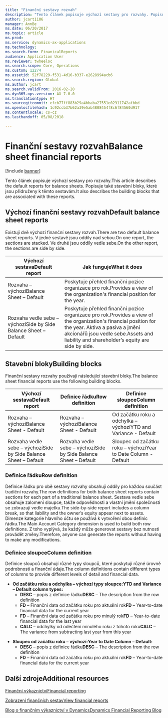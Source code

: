 ```yaml
---
title: "Finanční sestavy rozvah"
description: "Tento článek popisuje výchozí sestavy pro rozvahy. Popisuje také stavební bloky, které jsou přidruženy k těmto sestavám."
author: jcart1106
manager: AnnBe
ms.date: 06/20/2017
ms.topic: article
ms.prod: 
ms.service: dynamics-ax-applications
ms.technology: 
ms.search.form: FinanicalReports
audience: Application User
ms.reviewer: twheeloc
ms.search.scope: Core, Operations
ms.custom: 12274
ms.assetid: 52f78229-f531-4d16-b337-e2628994acb6
ms.search.region: Global
ms.author: jcart
ms.search.validFrom: 2016-02-28
ms.dyn365.ops.version: AX 7.0.0
ms.translationtype: HT
ms.sourcegitcommit: efcb77ff883b29a4bbaba27551e02311742afbbd
ms.openlocfilehash: 1c92ccb37b62a39e5ab4808454f8c6f84560d917
ms.contentlocale: cs-cz
ms.lasthandoff: 05/08/2018

---
```


# <a name="balance-sheet-financial-reports"></a><span data-ttu-id="ee5e3-104">Finanční sestavy rozvah</span><span class="sxs-lookup"><span data-stu-id="ee5e3-104">Balance sheet financial reports</span></span>

[!include [banner](../includes/banner.md)]

<span data-ttu-id="ee5e3-105">Tento článek popisuje výchozí sestavy pro rozvahy.</span><span class="sxs-lookup"><span data-stu-id="ee5e3-105">This article describes the default reports for balance sheets.</span></span> <span data-ttu-id="ee5e3-106">Popisuje také stavební bloky, které jsou přidruženy k těmto sestavám.</span><span class="sxs-lookup"><span data-stu-id="ee5e3-106">It also describes the building blocks that are associated with these reports.</span></span> 

<a name="default-balance-sheet-reports"></a><span data-ttu-id="ee5e3-107">Výchozí finanční sestavy rozvah</span><span class="sxs-lookup"><span data-stu-id="ee5e3-107">Default balance sheet reports</span></span>
-----------------------------

<span data-ttu-id="ee5e3-108">Existují dvě výchozí finanční sestavy rozvah.</span><span class="sxs-lookup"><span data-stu-id="ee5e3-108">There are two default balance sheet reports.</span></span> <span data-ttu-id="ee5e3-109">V jedné sestavě jsou oddíly nad sebou.</span><span class="sxs-lookup"><span data-stu-id="ee5e3-109">On one report, the sections are stacked.</span></span> <span data-ttu-id="ee5e3-110">Ve druhé jsou oddíly vedle sebe.</span><span class="sxs-lookup"><span data-stu-id="ee5e3-110">On the other report, the sections are side by side.</span></span>

| <span data-ttu-id="ee5e3-111">Výchozí sestava</span><span class="sxs-lookup"><span data-stu-id="ee5e3-111">Default report</span></span>                       | <span data-ttu-id="ee5e3-112">Jak funguje</span><span class="sxs-lookup"><span data-stu-id="ee5e3-112">What it does</span></span>                                                                                                                           |
|--------------------------------------|----------------------------------------------------------------------------------------------------------------------------------------|
| <span data-ttu-id="ee5e3-113">Rozvaha – výchozí</span><span class="sxs-lookup"><span data-stu-id="ee5e3-113">Balance Sheet – Default</span></span>              | <span data-ttu-id="ee5e3-114">Poskytuje přehled finanční pozice organizace pro rok.</span><span class="sxs-lookup"><span data-stu-id="ee5e3-114">Provides a view of the organization's financial position for the year.</span></span>                                                                 |
| <span data-ttu-id="ee5e3-115">Rozvaha vedle sebe – výchozí</span><span class="sxs-lookup"><span data-stu-id="ee5e3-115">Side by Side Balance Sheet – Default</span></span> | <span data-ttu-id="ee5e3-116">Poskytuje přehled finanční pozice organizace pro rok.</span><span class="sxs-lookup"><span data-stu-id="ee5e3-116">Provides a view of the organization's financial position for the year.</span></span> <span data-ttu-id="ee5e3-117">Aktiva a pasiva a jmění akcionářů jsou vedle sebe.</span><span class="sxs-lookup"><span data-stu-id="ee5e3-117">Assets and liability and shareholder’s equity are side by side.</span></span> |

## <a name="building-blocks"></a><span data-ttu-id="ee5e3-118">Stavební bloky</span><span class="sxs-lookup"><span data-stu-id="ee5e3-118">Building blocks</span></span>
<span data-ttu-id="ee5e3-119">Finanční sestavy rozvahy používají následující stavební bloky.</span><span class="sxs-lookup"><span data-stu-id="ee5e3-119">The balance sheet financial reports use the following building blocks.</span></span>

| <span data-ttu-id="ee5e3-120">Výchozí sestava</span><span class="sxs-lookup"><span data-stu-id="ee5e3-120">Default report</span></span>                       | <span data-ttu-id="ee5e3-121">Definice řádku</span><span class="sxs-lookup"><span data-stu-id="ee5e3-121">Row definition</span></span>                       | <span data-ttu-id="ee5e3-122">Definice sloupce</span><span class="sxs-lookup"><span data-stu-id="ee5e3-122">Column definition</span></span>             |
|--------------------------------------|--------------------------------------|-------------------------------|
| <span data-ttu-id="ee5e3-123">Rozvaha – výchozí</span><span class="sxs-lookup"><span data-stu-id="ee5e3-123">Balance Sheet - Default</span></span>              | <span data-ttu-id="ee5e3-124">Rozvaha – výchozí</span><span class="sxs-lookup"><span data-stu-id="ee5e3-124">Balance Sheet - Default</span></span>              | <span data-ttu-id="ee5e3-125">Od začátku roku a odchylka – výchozí</span><span class="sxs-lookup"><span data-stu-id="ee5e3-125">YTD and Variance - Default</span></span>    |
| <span data-ttu-id="ee5e3-126">Rozvaha vedle sebe – výchozí</span><span class="sxs-lookup"><span data-stu-id="ee5e3-126">Side by Side Balance Sheet – Default</span></span> | <span data-ttu-id="ee5e3-127">Rozvaha vedle sebe – výchozí</span><span class="sxs-lookup"><span data-stu-id="ee5e3-127">Side by Side Balance Sheet – Default</span></span> | <span data-ttu-id="ee5e3-128">Sloupec od začátku roku – výchozí</span><span class="sxs-lookup"><span data-stu-id="ee5e3-128">Year to Date Column - Default</span></span> |

### <a name="row-definition"></a><span data-ttu-id="ee5e3-129">Definice řádku</span><span class="sxs-lookup"><span data-stu-id="ee5e3-129">Row definition</span></span>

<span data-ttu-id="ee5e3-130">Definice řádku pro obě sestavy rozvahy obsahují oddíly pro každou součást tradiční rozvahy.</span><span class="sxs-lookup"><span data-stu-id="ee5e3-130">The row definitions for both balance sheet reports contain sections for each part of a traditional balance sheet.</span></span> <span data-ttu-id="ee5e3-131">Sestava vedle sebe obsahuje zalomení sloupce, takže odpovědnosti a vlastní jmění společnosti se zobrazují vedle majetku.</span><span class="sxs-lookup"><span data-stu-id="ee5e3-131">The side-by-side report includes a column break, so that liability and the owner’s equity appear next to assets.</span></span> <span data-ttu-id="ee5e3-132">Dimenze kategorie hlavního účtu se používá k vytvoření obou definic řádku.</span><span class="sxs-lookup"><span data-stu-id="ee5e3-132">The Main Account Category dimension is used to build both row definitions.</span></span> <span data-ttu-id="ee5e3-133">Z toho vyplývá, že každý může generovat sestavy bez nutnosti provádět změny.</span><span class="sxs-lookup"><span data-stu-id="ee5e3-133">Therefore, anyone can generate the reports without having to make any modifications.</span></span>

### <a name="column-definition"></a><span data-ttu-id="ee5e3-134">Definice sloupce</span><span class="sxs-lookup"><span data-stu-id="ee5e3-134">Column definition</span></span>

<span data-ttu-id="ee5e3-135">Definice sloupců obsahují různé typy sloupců, které poskytují různé úrovně podrobností a finanční údaje.</span><span class="sxs-lookup"><span data-stu-id="ee5e3-135">The column definitions contain different types of columns to provide different levels of detail and financial data.</span></span>

-   <span data-ttu-id="ee5e3-136">**Od začátku roku a odchylka – výchozí typy sloupce:**</span><span class="sxs-lookup"><span data-stu-id="ee5e3-136">**YTD and Variance – Default column types:**</span></span>
    -   <span data-ttu-id="ee5e3-137">**DESC** – popis z definice řádku</span><span class="sxs-lookup"><span data-stu-id="ee5e3-137">**DESC** – The description from the row definition</span></span>
    -   <span data-ttu-id="ee5e3-138">**FD** – Finanční data od začátku roku pro aktuální rok</span><span class="sxs-lookup"><span data-stu-id="ee5e3-138">**FD** – Year-to-date financial data for the current year</span></span>
    -   <span data-ttu-id="ee5e3-139">**FD** – Finanční data od začátku roku pro minulý rok</span><span class="sxs-lookup"><span data-stu-id="ee5e3-139">**FD** – Year-to-date financial data for the last year</span></span>
    -   <span data-ttu-id="ee5e3-140">**CALC** – odchylky od odečtení minulého roku z tohoto roku</span><span class="sxs-lookup"><span data-stu-id="ee5e3-140">**CALC** – The variance from subtracting last year from this year</span></span>

<!-- -->

-   <span data-ttu-id="ee5e3-141">**Sloupec od začátku roku – výchozí:**</span><span class="sxs-lookup"><span data-stu-id="ee5e3-141">**Year to Date Column – Default:**</span></span>
    -   <span data-ttu-id="ee5e3-142">**DESC** – popis z definice řádku</span><span class="sxs-lookup"><span data-stu-id="ee5e3-142">**DESC** – The description from the row definition</span></span>
    -   <span data-ttu-id="ee5e3-143">**FD** – Finanční data od začátku roku pro aktuální rok</span><span class="sxs-lookup"><span data-stu-id="ee5e3-143">**FD** – Year-to-date financial data for the current year</span></span>



<a name="additional-resources"></a><span data-ttu-id="ee5e3-144">Další zdroje</span><span class="sxs-lookup"><span data-stu-id="ee5e3-144">Additional resources</span></span>
--------

[<span data-ttu-id="ee5e3-145">Finanční výkaznictví</span><span class="sxs-lookup"><span data-stu-id="ee5e3-145">Financial reporting</span></span>](financial-reporting-getting-started.md)

[<span data-ttu-id="ee5e3-146">Zobrazení finančních sestav</span><span class="sxs-lookup"><span data-stu-id="ee5e3-146">View financial reports</span></span>](view-financial-reports.md)

[<span data-ttu-id="ee5e3-147">Blog o finančním výkaznictví v Dynamics</span><span class="sxs-lookup"><span data-stu-id="ee5e3-147">Dynamics Financial Reporting Blog</span></span>](http://blogs.msdn.com/b/dynamics_financial_reporting/)




